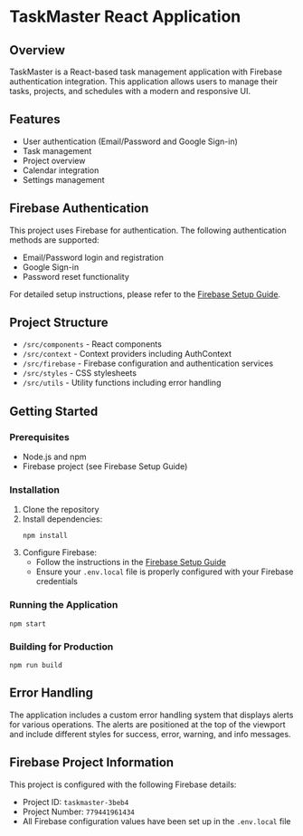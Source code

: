 # TaskMaster React Application

## Overview
TaskMaster is a React-based task management application with Firebase authentication integration. This application allows users to manage their tasks, projects, and schedules with a modern and responsive UI.

## Features
- User authentication (Email/Password and Google Sign-in)
- Task management
- Project overview
- Calendar integration
- Settings management

## Firebase Authentication
This project uses Firebase for authentication. The following authentication methods are supported:
- Email/Password login and registration
- Google Sign-in
- Password reset functionality

For detailed setup instructions, please refer to the [Firebase Setup Guide](./FIREBASE_SETUP.md).

## Project Structure
- `/src/components` - React components
- `/src/context` - Context providers including AuthContext
- `/src/firebase` - Firebase configuration and authentication services
- `/src/styles` - CSS stylesheets
- `/src/utils` - Utility functions including error handling

## Getting Started

### Prerequisites
- Node.js and npm
- Firebase project (see Firebase Setup Guide)

### Installation
1. Clone the repository
2. Install dependencies:
   ```
   npm install
   ```
3. Configure Firebase:
   - Follow the instructions in the [Firebase Setup Guide](./FIREBASE_SETUP.md)
   - Ensure your `.env.local` file is properly configured with your Firebase credentials

### Running the Application
```
npm start
```

### Building for Production
```
npm run build
```

## Error Handling
The application includes a custom error handling system that displays alerts for various operations. The alerts are positioned at the top of the viewport and include different styles for success, error, warning, and info messages.

## Firebase Project Information
This project is configured with the following Firebase details:
- Project ID: `taskmaster-3beb4`
- Project Number: `779441961434`
- All Firebase configuration values have been set up in the `.env.local` file